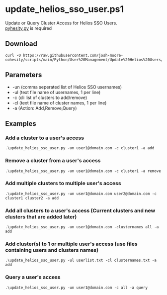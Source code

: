 # **update_helios_sso_user.ps1**

   Update or Query Cluster Access for Helios SSO Users.<br />
   [pyhesity.py](https://github.com/bseltz-cohesity/scripts/tree/master/python/pyhesity) is required

## **Download**
    curl -O https://raw.githubusercontent.com/josh-moore-cohesity/scripts/main/Python/User%20Management/Update%20Helios%20Users/update_helios_sso_user.py

## **Parameters**
* -un (comma seperated list of Helios SSO usernames)
* -ul (text file name of usernames, 1 per line)
* -c (cli list of clusters to add/remove)
* -cl (text file name of cluster names, 1 per line)
* -a (Action: Add,Remove,Query)
  
## **Examples**

   ### Add a cluster to a user's access
    .\update_helios_sso_user.py -un user1@domain.com -c cluster1 -a add
   ### Remove a cluster from a user's access
    .\update_helios_sso_user.py -un user1@domain.com -c cluster1 -a remove
   ### Add multiple clusters to multiple user's access
    .\update_helios_sso_user.py -un user1@domain.com user2@domain.com -c cluster1 cluster2 -a add
   ### Add all clusters to a user's access (Current clusters and new clusters that are added later)
    .\update_helios_sso_user.py -un user1@domain.com -clusternames all -a add
   ### Add cluster(s) to 1 or multiple user's access (use files containing users and clusters names)
    .\update_helios_sso_user.py -ul userlist.txt -cl clusternames.txt -a add
   ### Query a user's access
    .\update_helios_sso_user.py -un user1@domain.com -c all -a query
    
    
